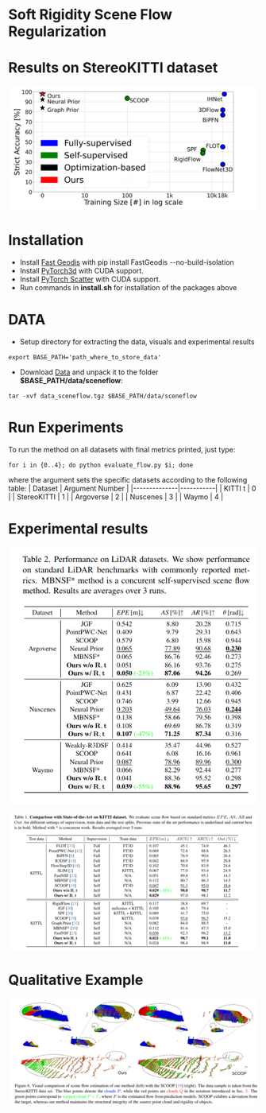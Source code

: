 # Soft Rigidity Scene Flow Regularization



<!-- # Current Results on Waymo Dataset with against [FastFlow](https://github.com/Lilac-Lee/FastNSF/tree/main) -->
<!-- ![alt text](paper/exp_results/NP-vs-RNPv1.0.png) -->

# Results on StereoKITTI dataset 
![alt text](docs/performance.png)



# Installation
- Install [Fast Geodis](https://github.com/masadcv/FastGeodis) with pip install FastGeodis --no-build-isolation
- Install [PyTorch3d](https://github.com/facebookresearch/pytorch3d) with CUDA support.
- Install [PyTorch Scatter](https://github.com/rusty1s/pytorch_scatter/tree/master) with CUDA support.
- Run commands in **install.sh** for installation of the packages above

# DATA
- Setup directory for extracting the data, visuals and experimental results
```console
export BASE_PATH='path_where_to_store_data'
```
- Download [Data](https://login.rci.cvut.cz/data/lidar_intensity/sceneflow/data_sceneflow.tgz) and unpack it to the folder **$BASE_PATH/data/sceneflow**:

```console
tar -xvf data_sceneflow.tgz $BASE_PATH/data/sceneflow
```

# Run Experiments
To run the method on all datasets with final metrics printed, just type:
```console
for i in {0..4}; do python evaluate_flow.py $i; done
```
where the argument sets the specific datasets according to the following table:
| Dataset       | Argument Number |
|--------------|-----------|
| KITTI t | 0 |
| StereoKITTI | 1 |
| Argoverse | 2 |
| Nuscenes | 3 |
| Waymo | 4 |

# Experimental results

<!-- <img style="float: ;" src="docs/table_lidar.png"> -->

<p align="center">
  <img src="docs/table_lidar.png" />
</p>


<p align="center">
  <img src="docs/table_kitti.png" />
</p>

# Qualitative Example
![alt text](docs/qualitative.png)

